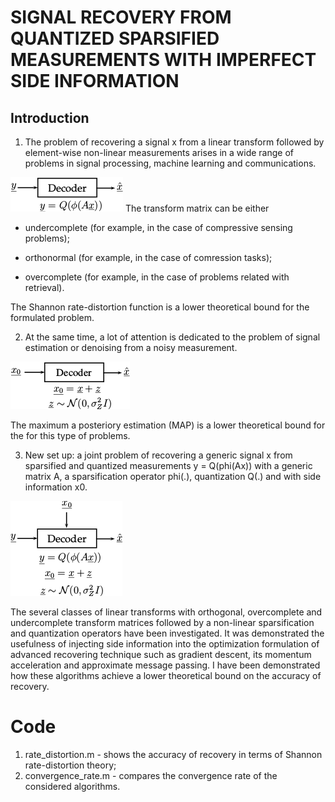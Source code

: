 # SIGNAL RECOVERY FROM QUANTIZED SPARSIFIED MEASUREMENTS WITH IMPERFECT SIDE INFORMATION


## Introduction
1) The problem of recovering a signal x from a linear transform followed by element-wise non-linear measurements arises in a wide range of problems in signal processing, machine learning and communications.
<img src="./fig/recovery.png" width="180">
The transform matrix can be either 

- undercomplete (for example, in the case of compressive sensing problems);

- orthonormal (for example, in the case of comression tasks);

- overcomplete (for example, in the case of problems related with retrieval).

The Shannon rate-distortion function is a lower theoretical bound for the formulated problem.

2) At the same time, a lot of attention is dedicated to the problem of signal estimation or denoising from a noisy measurement.
<img src="./fig/denoising.png" width="191">

The maximum a posteriory estimation (MAP) is a lower theoretical bound for the for this type of problems.

3) New set up: a joint problem of recovering a generic signal x from sparsified and quantized measurements y = Q(phi(Ax)) with a generic matrix A, a sparsification operator phi(.), quantization Q(.) and with side information x0.
<img src="./fig/new_setup.png" width="179">

The several classes of linear transforms with orthogonal, overcomplete and undercomplete transform matrices followed by a non-linear sparsification and quantization operators have been investigated.
It was demonstrated the usefulness of injecting side information into the optimization formulation of advanced recovering technique such as gradient descent, its momentum acceleration and approximate message passing.
I have been demonstrated how these algorithms achieve a lower theoretical bound on the accuracy of recovery.

# Code 

1) rate_distortion.m - shows the accuracy of recovery in terms of Shannon rate-distortion theory;
2) convergence_rate.m - compares the convergence rate of the considered algorithms.